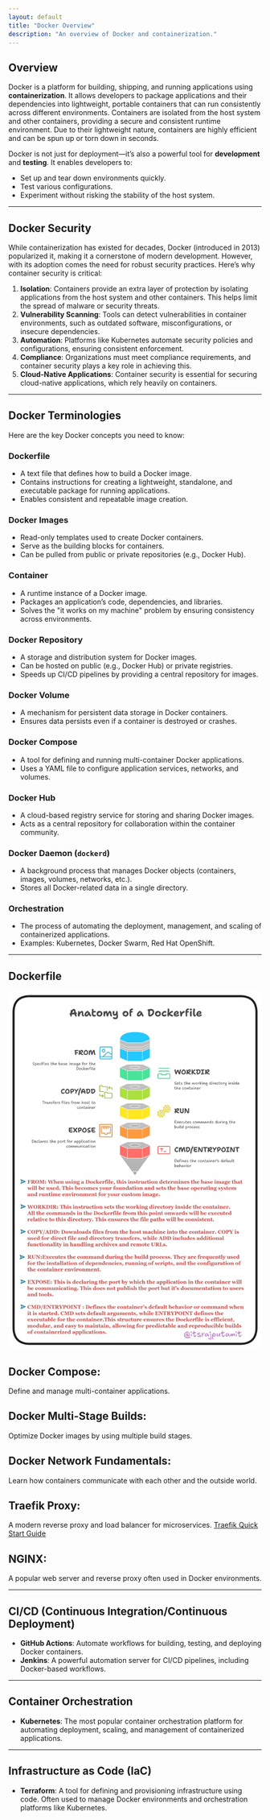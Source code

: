 ```yaml
---
layout: default
title: "Docker Overview"
description: "An overview of Docker and containerization."
---
```


## **Overview**
Docker is a platform for building, shipping, and running applications using **containerization**. It allows developers to package applications and their dependencies into lightweight, portable containers that can run consistently across different environments. Containers are isolated from the host system and other containers, providing a secure and consistent runtime environment. Due to their lightweight nature, containers are highly efficient and can be spun up or torn down in seconds.

Docker is not just for deployment—it’s also a powerful tool for **development** and **testing**. It enables developers to:
- Set up and tear down environments quickly.
- Test various configurations.
- Experiment without risking the stability of the host system.

---
## **Docker Security**
While containerization has existed for decades, Docker (introduced in 2013) popularized it, making it a cornerstone of modern development. However, with its adoption comes the need for robust security practices. Here’s why container security is critical:

1. **Isolation**: Containers provide an extra layer of protection by isolating applications from the host system and other containers. This helps limit the spread of malware or security threats.
2. **Vulnerability Scanning**: Tools can detect vulnerabilities in container environments, such as outdated software, misconfigurations, or insecure dependencies.
3. **Automation**: Platforms like Kubernetes automate security policies and configurations, ensuring consistent enforcement.
4. **Compliance**: Organizations must meet compliance requirements, and container security plays a key role in achieving this.
5. **Cloud-Native Applications**: Container security is essential for securing cloud-native applications, which rely heavily on containers.

---

## **Docker Terminologies**
Here are the key Docker concepts you need to know:

### **Dockerfile**
- A text file that defines how to build a Docker image.
- Contains instructions for creating a lightweight, standalone, and executable package for running applications.
- Enables consistent and repeatable image creation.

### **Docker Images**
- Read-only templates used to create Docker containers.
- Serve as the building blocks for containers.
- Can be pulled from public or private repositories (e.g., Docker Hub).

### **Container** 

- A runtime instance of a Docker image.
- Packages an application’s code, dependencies, and libraries.
- Solves the "it works on my machine" problem by ensuring consistency across environments.

### **Docker Repository**
- A storage and distribution system for Docker images.
- Can be hosted on public (e.g., Docker Hub) or private registries.
- Speeds up CI/CD pipelines by providing a central repository for images.

### **Docker Volume**
- A mechanism for persistent data storage in Docker containers.
- Ensures data persists even if a container is destroyed or crashes.

### **Docker Compose**
- A tool for defining and running multi-container Docker applications.
- Uses a YAML file to configure application services, networks, and volumes.

### **Docker Hub**
- A cloud-based registry service for storing and sharing Docker images.
- Acts as a central repository for collaboration within the container community.

### **Docker Daemon (`dockerd`)**
- A background process that manages Docker objects (containers, images, volumes, networks, etc.).
- Stores all Docker-related data in a single directory.

### **Orchestration**
- The process of automating the deployment, management, and scaling of containerized applications.
- Examples: Kubernetes, Docker Swarm, Red Hat OpenShift.

---

## **Dockerfile**
![Anatomy of Dockerfile](../image/image.png)
## **Docker Compose**: 
Define and manage multi-container applications.
## **Docker Multi-Stage Builds**: 
Optimize Docker images by using multiple build stages.
## **Docker Network Fundamentals**: 
Learn how containers communicate with each other and the outside world.
## **Traefik Proxy**: 
A modern reverse proxy and load balancer for microservices. [Traefik Quick Start Guide](https://doc.traefik.io/traefik/getting-started/quick-start/)
## **NGINX**: 
A popular web server and reverse proxy often used in Docker environments.

---

## **CI/CD (Continuous Integration/Continuous Deployment)**
- **GitHub Actions**: Automate workflows for building, testing, and deploying Docker containers.
- **Jenkins**: A powerful automation server for CI/CD pipelines, including Docker-based workflows.

---

## **Container Orchestration**
- **Kubernetes**: The most popular container orchestration platform for automating deployment, scaling, and management of containerized applications.

---

## **Infrastructure as Code (IaC)**
- **Terraform**: A tool for defining and provisioning infrastructure using code. Often used to manage Docker environments and orchestration platforms like Kubernetes.

